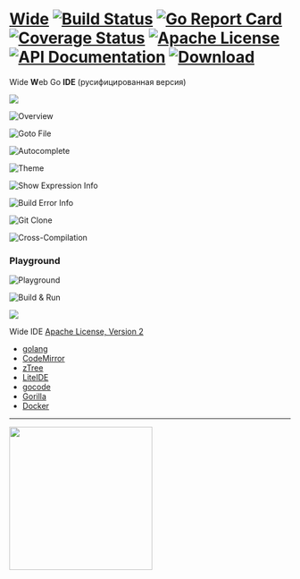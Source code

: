 # [Wide](https://github.com/b3log/wide) [![Build Status](https://img.shields.io/travis/b3log/wide.svg?style=flat)](https://travis-ci.org/b3log/wide) [![Go Report Card](https://goreportcard.com/badge/github.com/b3log/wide)](https://goreportcard.com/report/github.com/b3log/wide) [![Coverage Status](https://img.shields.io/coveralls/b3log/wide.svg?style=flat)](https://coveralls.io/r/b3log/wide) [![Apache License](https://img.shields.io/badge/license-apache2-orange.svg?style=flat)](https://www.apache.org/licenses/LICENSE-2.0) [![API Documentation](https://img.shields.io/badge/godoc-reference-blue.svg?style=flat)](https://godoc.org/github.com/b3log/wide) [![Download](https://img.shields.io/badge/download-~4.3K-red.svg?style=flat)](https://pan.baidu.com/s/1dD3XwOT)

Wide **W**eb Go **IDE** (русифицированная версия)

![](https://cloud.githubusercontent.com/assets/873584/4606377/d0ca3c2a-521b-11e4-912c-d955ab05850b.png)

![Overview](https://cloud.githubusercontent.com/assets/873584/5450620/1d51831e-8543-11e4-930b-670871902425.png)
 
![Goto File](https://cloud.githubusercontent.com/assets/873584/5450616/1d495da6-8543-11e4-9285-f9d9c60779ac.png)
 
![Autocomplete](https://cloud.githubusercontent.com/assets/873584/5450619/1d4d5712-8543-11e4-8fe4-35dbc8348a6e.png)

![Theme](https://cloud.githubusercontent.com/assets/873584/5450617/1d4c0826-8543-11e4-8b86-f79a4e41550a.png)
  
![Show Expression Info](https://cloud.githubusercontent.com/assets/873584/5450618/1d4cd9f4-8543-11e4-950f-121bd3ff4a39.png)

![Build Error Info](https://cloud.githubusercontent.com/assets/873584/5450632/3e51cccc-8543-11e4-8ca8-8d2427aa16b8.png)

![Git Clone](https://cloud.githubusercontent.com/assets/873584/6545235/2284f230-c5b7-11e4-985e-7e04367921b1.png)

![Cross-Compilation](https://cloud.githubusercontent.com/assets/873584/10130037/226d75fc-65f7-11e5-94e4-25ee579ca175.png)

### Playground

![Playground](https://cloud.githubusercontent.com/assets/873584/21209772/449ecfd2-c2b1-11e6-9aa6-a83477d9f269.gif)
  
![Build & Run](https://cloud.githubusercontent.com/assets/873584/4389219/3642bc62-43f3-11e4-8d1f-06d7aaf22784.png)

![](https://cloud.githubusercontent.com/assets/873584/4399135/3b80c21c-4463-11e4-8e94-7f7e8d12a4df.png)

Wide IDE [Apache License, Version 2](https://www.apache.org/licenses/LICENSE-2.0) 

* [golang](https://golang.org)
* [CodeMirror](https://github.com/marijnh/CodeMirror)
* [zTree](https://github.com/zTree/zTree_v3) 
* [LiteIDE](https://github.com/visualfc/liteide)
* [gocode](https://github.com/nsf/gocode)
* [Gorilla](https://github.com/gorilla)
* [Docker](https://docker.com)

----

<img src="https://cloud.githubusercontent.com/assets/873584/4606328/4e848b96-5219-11e4-8db1-fa12774b57b4.png" width="256px" />
